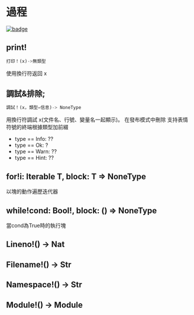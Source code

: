 # 過程

[![badge](https://img.shields.io/endpoint.svg?url=https%3A%2F%2Fgezf7g7pd5.execute-api.ap-northeast-1.amazonaws.com%2Fdefault%2Fsource_up_to_date%3Fowner%3Derg-lang%26repos%3Derg%26ref%3Dmain%26path%3Ddoc/EN/API/procs.md%26commit_hash%3D06f8edc9e2c0cee34f6396fd7c64ec834ffb5352)](https://gezf7g7pd5.execute-api.ap-northeast-1.amazonaws.com/default/source_up_to_date?owner=erg-lang&repos=erg&ref=main&path=doc/EN/API/procs.md&commit_hash=06f8edc9e2c0cee34f6396fd7c64ec834ffb5352)

## print!

```python
打印！(x)->無類型
```

   使用換行符返回 x

## 調試&排除;

```python
調試！(x，類型=信息)-> NoneType
```

用換行符調試 x(文件名、行號、變量名一起顯示)。 在發布模式中刪除
支持表情符號的終端根據類型加前綴

* type == Info: ??
* type == Ok: ?
* type == Warn: ??
* type == Hint: ??

## for!i: Iterable T, block: T => NoneType

以塊的動作遍歷迭代器

## while!cond: Bool!, block: () => NoneType

當cond為True時的執行塊

## Lineno!() -> Nat

## Filename!() -> Str

## Namespace!() -> Str

## Module!() -> Module